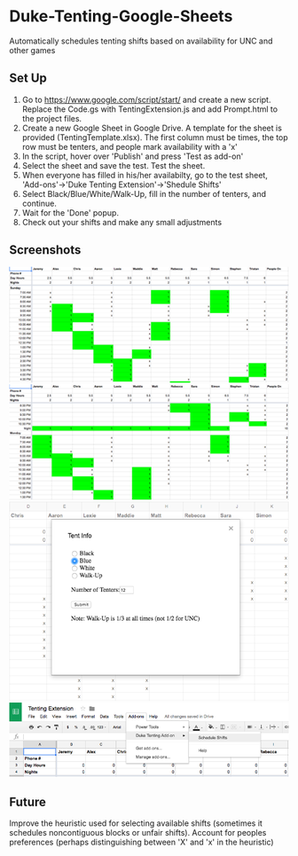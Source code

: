 # Duke-Tenting-Google-Sheets
Automatically schedules tenting shifts based on availability for UNC and other games

## Set Up
1. Go to https://www.google.com/script/start/ and create a new script. Replace the Code.gs with TentingExtension.js and add Prompt.html to the project files.
2. Create a new Google Sheet in Google Drive. A template for the sheet is provided (TentingTemplate.xlsx). The first column must be times, the top row must be tenters, and people mark availability with a 'x'
3. In the script, hover over 'Publish' and press 'Test as add-on'
4. Select the sheet and save the test. Test the sheet.
5. When everyone has filled in his/her availabilty, go to the test sheet, 'Add-ons'->'Duke Tenting Extension'->'Shedule Shifts'
6. Select Black/Blue/White/Walk-Up, fill in the number of tenters, and continue.
7. Wait for the 'Done' popup.
8. Check out your shifts and make any small adjustments

## Screenshots
![UI V2](https://github.com/molson194/Duke-Tenting-Google-Sheets/blob/master/Photos/BlackTent1.png)
![UI V2](https://github.com/molson194/Duke-Tenting-Google-Sheets/blob/master/Photos/BlackTent2.png)
![UI V2](https://github.com/molson194/Duke-Tenting-Google-Sheets/blob/master/Photos/Info.png)
![UI V2](https://github.com/molson194/Duke-Tenting-Google-Sheets/blob/master/Photos/Tabs.png)

## Future
Improve the heuristic used for selecting available shifts (sometimes it schedules noncontiguous blocks or unfair shifts).
Account for peoples preferences (perhaps distinguishing between 'X' and 'x' in the heuristic)
